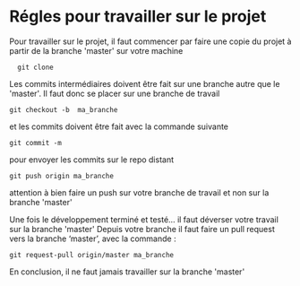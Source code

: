 Régles pour travailler sur le projet
======================================

Pour travailler sur le projet, il faut commencer par faire une copie du projet à partir de la branche 'master' sur votre machine
```
  git clone
```

Les commits intermédiaires doivent être fait sur une branche autre que le 'master'.
Il faut donc se placer sur une branche de travail
```
git checkout -b  ma_branche
```
et les commits doivent être fait avec la commande suivante
```
git commit -m 
```

pour envoyer les commits sur le repo distant
```
git push origin ma_branche
```
attention à bien faire un push sur votre branche de travail et non sur la branche 'master'

Une fois le développement terminé et testé… il faut déverser votre travail sur la branche 'master'
Depuis votre branche il faut faire un pull request vers la branche ‘master’, avec la commande :
```
git request-pull origin/master ma_branche
```

En conclusion, il ne faut jamais travailler sur la branche 'master'
